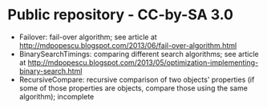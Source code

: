 Public repository - CC-by-SA 3.0
======

* Failover: fail-over algorithm; see article at http://mdpopescu.blogspot.com/2013/06/fail-over-algorithm.html
* BinarySearchTimings: comparing different search algorithms; see article at http://mdpopescu.blogspot.com/2013/05/optimization-implementing-binary-search.html
* RecursiveCompare: recursive comparison of two objects' properties (if some of those properties are objects, compare those using the same algorithm); incomplete
